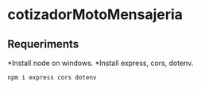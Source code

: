 # cotizadorMotoMensajeria
## Requeriments
*Install node on windows.
*Install express, cors, dotenv.
```bash
npm i express cors dotenv
```

